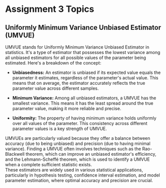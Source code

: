 # Assignment 3 Topics

## Uniformly Minimum Variance Unbiased Estimator (UMVUE)

UMVUE stands for Uniformly Minimum Variance Unbiased Estimator in statistics. It's a type of estimator that possesses the lowest variance among all unbiased estimators for all possible values of the parameter being estimated. Here's a breakdown of the concept:
<br>
- **Unbiasedness:** An estimator is unbiased if its expected value equals the parameter it estimates, regardless of the parameter's actual value. This means that on average, the estimator accurately reflects the true parameter value across different samples.

- **Minimum Variance:** Among all unbiased estimators, a UMVUE has the smallest variance. This means it has the least spread around the true parameter value, making it more reliable and precise.

- **Uniformity:** The property of having minimum variance holds uniformly over all values of the parameter. This consistency across different parameter values is a key strength of UMVUE.

UMVUEs are particularly valued because they offer a balance between accuracy (due to being unbiased) and precision (due to having minimal variance). Finding a UMVUE often involves techniques such as the Rao-Blackwell theorem, which can improve an unbiased estimator's efficiency, and the Lehmann-Scheffé theorem, which is used to identify a UMVUE when a complete sufficient statistic exists.
<br>
These estimators are widely used in various statistical applications, particularly in hypothesis testing, confidence interval estimation, and model parameter estimation, where optimal accuracy and precision are crucial.
